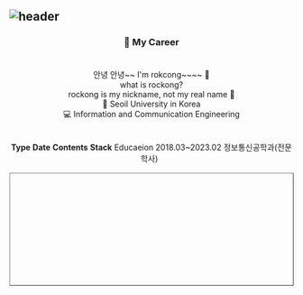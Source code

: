 ![header](https://capsule-render.vercel.app/api?type=waving&color=FF7F50&height=300&section=header&text=rockong%20Github&fontsize=70&fontColor=D4F0F0&animation=twinkling&descSize=30)
---
<h3 align = "center">🔭 My Career<br><br></h3>
<!-- 해당 부분은 프로필에 대한 간략한 설명입니다. -->
<div align = "center">
안녕 안녕~~ I'm rokcong~~~~  👋<br>
what is rockong?<br>
rockong is my nickname, not my real name 🤫<br>
💙 Seoil University in Korea<br>
💻 Information and Communication Engineering<br>
</div>
<br><br>

<div align = "center">
<table style="border-collapse: collapse; width: 100%; height: 200px;"border="1" data-ke-align="center" align = "center">
<!-- 교육 및 경력을 표시하는 테이블 -->
  <tbody>
    <tr style = "height:20px">
      <td="width: 15%; height: 20px; text-align: center;font-weight: 800;"><b>Type</b></td>
      <td="width: 15%; height: 20px; text-align: center;font-weight: 800;"><b>Date</b></td>
      <td="width: 60%; height: 20px; text-align: center;font-weight: 800;"><b>Contents</b></td>
      <td="width: 15%; height: 20px; text-align: center;font-weight: 800;"><b>Stack</b></td>
    </tr>
    <tr style = "height:20px">
      <td="width: 15%; height: 20px; text-align: center;font-weight: 800;">Educaeion</td>
      <td="width: 15%; height: 20px; text-align: center;font-weight: 800;">2018.03~2023.02</td>
      <td="width: 15%; height: 20px; text-align: center;font-weight: 800;">정보통신공학과(전문학사)</td>
      <td="width: 15%; height: 20px; text-align: center;font-weight: 800;">&nbsp;</td>
    </tr>
  </tbody>
</table>
</div>
<table sytle="">
</table>

<!--
**rokcong/rokcong** is a ✨ _special_ ✨ repository because its `README.md` (this file) appears on your GitHub profile.

Here are some ideas to get you started:

- 🔭 I’m currently working on ...
- 🌱 I’m currently learning ...
- 👯 I’m looking to collaborate on ...
- 🤔 I’m looking for help with ...
- 💬 Ask me about ...
- 📫 How to reach me: ...
- 😄 Pronouns: ...
- ⚡ Fun fact: ...
-->
